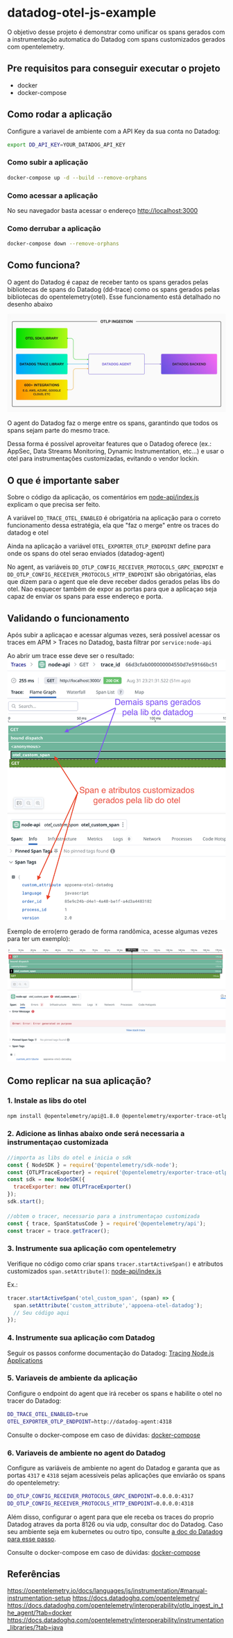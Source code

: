 # datadog-otel-js-example

O objetivo desse projeto é demonstrar como unificar os spans gerados com a instrumentação automatica do Datadog com spans customizados gerados com opentelemetry.

## Pre requisitos para conseguir executar o projeto

- docker
- docker-compose

## Como rodar a aplicação

Configure a variavel de ambiente com a API Key da sua conta no Datadog:

```bash
export DD_API_KEY=YOUR_DATADOG_API_KEY
```

### Como subir a aplicação

```bash
docker-compose up -d --build --remove-orphans
```

### Como acessar a aplicação

No seu navegador basta acessar o endereço [http://localhost:3000](http://localhost:3000)

### Como derrubar a aplicação

```bash
docker-compose down --remove-orphans
```

## Como funciona?

O agent do Datadog é capaz de receber tanto os spans gerados pelas bibliotecas de spans do Datadog (dd-trace) como os spans gerados pelas bibliotecas do opentelemetry(otel). Esse funcionamento está detalhado no desenho abaixo

![desenho arquitetura](imgs/otlp_ingestion_datadog.png)

O agent do Datadog faz o merge entre os spans, garantindo que todos os spans sejam parte do mesmo trace.

Dessa forma é possível  aproveitar features que o Datadog oferece (ex.: AppSec, Data Streams Monitoring, Dynamic Instrumentation, etc...) e usar o otel para instrumentações customizadas, evitando o vendor lockin.

## O que é importante saber

Sobre o código da aplicação, os comentários em [node-api/index.js](node-api/index.js) explicam o que precisa ser feito.

A variável `DD_TRACE_OTEL_ENABLED` é obrigatória na aplicação para o correto funcionamento dessa estratégia, ela que "faz o merge" entre os traces do datadog e otel

Ainda na aplicação a variável `OTEL_EXPORTER_OTLP_ENDPOINT` define para onde os spans do otel serao enviados (datadog-agent)  

No agent, as variáveis `DD_OTLP_CONFIG_RECEIVER_PROTOCOLS_GRPC_ENDPOINT` e `DD_OTLP_CONFIG_RECEIVER_PROTOCOLS_HTTP_ENDPOINT` são obrigatórias, elas que dizem para o agent que ele deve receber dados gerados pelas libs do otel. Nao esquecer também de expor as portas para que a aplicaçao seja capaz de enviar os spans para esse endereço e porta.

## Validando o funcionamento

Após subir a aplicaçao e acessar algumas vezes, será possível acessar os traces em APM > Traces no Datadog, basta filtrar por `service:node-api`

Ao abrir um trace esse deve ser o resultado:
![resultado](imgs/resultado.png)

Exemplo de erro(erro gerado de forma randômica, acesse algumas vezes para ter um exemplo):

![resultado com erro](imgs/resultado_erro.png)

## Como replicar na sua aplicação?

### 1. Instale as libs do otel

```bash
npm install @opentelemetry/api@1.8.0 @opentelemetry/exporter-trace-otlp-proto @opentelemetry/sdk-node
```

### 2. Adicione as linhas abaixo onde será necessaria a instrumentaçao customizada

```javascript
//importa as libs do otel e inicia o sdk
const { NodeSDK } = require('@opentelemetry/sdk-node');
const {OTLPTraceExporter} = require('@opentelemetry/exporter-trace-otlp-proto');
const sdk = new NodeSDK({
  traceExporter: new OTLPTraceExporter()
});
sdk.start();

//obtem o tracer, necessario para a instrumentaçao customizada
const { trace, SpanStatusCode } = require('@opentelemetry/api');
const tracer = trace.getTracer();
```

### 3. Instrumente sua aplicação com opentelemetry

Verifique no código como criar spans `tracer.startActiveSpan()` e atributos customizados `span.setAttribute()`: [node-api/index.js](node-api/index.js) 

Ex.:

```javascript
tracer.startActiveSpan('otel_custom_span', (span) => {  
  span.setAttribute('custom_attribute','appoena-otel-datadog');
  // Seu código aqui
});
```

### 4. Instrumente sua aplicação com Datadog

Seguir os passos conforme documentação do Datadog: [Tracing Node.js Applications](https://docs.datadoghq.com/tracing/trace_collection/automatic_instrumentation/dd_libraries/nodejs/)

### 5. Variaveis de ambiente da aplicação

Configure o endpoint do agent que irá receber os spans e habilite o otel no tracer do Datadog:

```bash
DD_TRACE_OTEL_ENABLED=true
OTEL_EXPORTER_OTLP_ENDPOINT=http://datadog-agent:4318
```

Consulte o docker-compose em caso de dúvidas: [docker-compose](./docker-compose.yaml)


### 6. Variaveis de ambiente no agent do Datadog

Configure as variáveis de ambiente no agent do Datadog e garanta que as portas `4317` e `4318` sejam acessiveis pelas aplicações que enviarão os spans do opentelemetry:

```bash
DD_OTLP_CONFIG_RECEIVER_PROTOCOLS_GRPC_ENDPOINT=0.0.0.0:4317
DD_OTLP_CONFIG_RECEIVER_PROTOCOLS_HTTP_ENDPOINT=0.0.0.0:4318
```

Além disso, configurar o agent para que ele receba os traces do proprio Datadog atraves da porta 8126 ou via udp, consultar doc do Datadog. Caso seu ambiente seja em kubernetes ou outro tipo, consulte [a doc do Datadog para esse passo](https://docs.datadoghq.com/containers/kubernetes/apm/?tab=helm).

Consulte o docker-compose em caso de dúvidas: [docker-compose](./docker-compose.yaml)

## Referências

https://opentelemetry.io/docs/languages/js/instrumentation/#manual-instrumentation-setup
https://docs.datadoghq.com/opentelemetry/
https://docs.datadoghq.com/opentelemetry/interoperability/otlp_ingest_in_the_agent/?tab=docker
https://docs.datadoghq.com/opentelemetry/interoperability/instrumentation_libraries/?tab=java